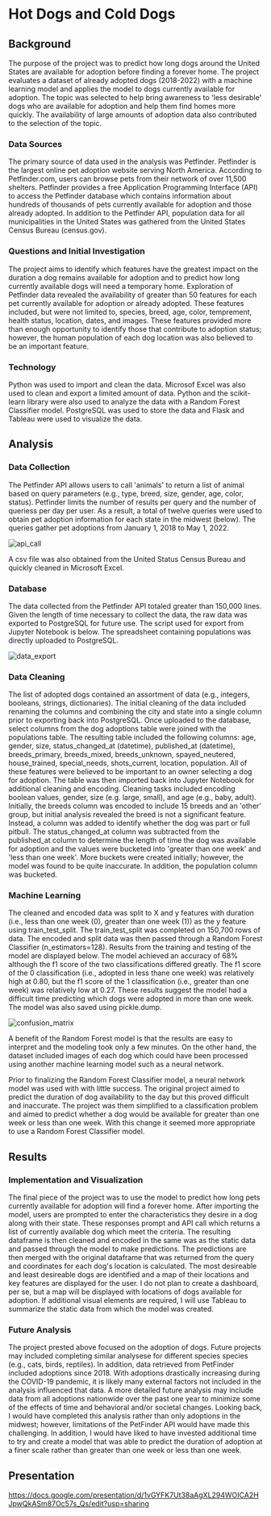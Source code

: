 # Hot Dogs and Cold Dogs

## Background
The purpose of the project was to predict how long dogs around the United States are available for adoption before finding a forever home. The project evaluates a dataset of already adopted dogs (2018-2022) with a machine learning model and applies the model to dogs currently available for adoption. The topic was selected to help bring awareness to 'less desirable' dogs who are available for adoption and help them find homes more quickly. The availability of large amounts of adoption data also contributed to the selection of the topic.

### Data Sources
The primary source of data used in the analysis was Petfinder. Petfinder is the largest online pet adoption website serving North America. According to Petfinder.com, users can browse pets from their network of over 11,500 shelters. Petfinder provides a free Application Programming Interface (API) to access the Petfinder database which contains information about hundreds of thousands of pets currently available for adoption and those already adopted. In addition to the Petfinder API, population data for all municipalities in the United States was gathered from the United States Census Bureau (census.gov).

### Questions and Initial Investigation
The project aims to identify which features have the greatest impact on the duration a dog remains available for adoption and to predict how long currently available dogs will need a temporary home. Exploration of Petfinder data revealed the availability of greater than 50 features for each pet currently available for adoption or already adopted. These features included, but were not limited to, species, breed, age, color, temprement, health status, location, dates, and images. These features provided more than enough opportunity to identify those that contribute to adoption status; however, the human population of each dog location was also believed to be an important feature.

### Technology
Python was used to import and clean the data. Microsof Excel was also used to clean and export a limited amount of data. Python and the scikit-learn library were also used to analyze the data with a Random Forest Classifier model. PostgreSQL was used to store the data and Flask and Tableau were used to visualize the data.

## Analysis

### Data Collection
The Petfinder API allows users to call 'animals' to return a list of animal based on query parameters (e.g., type, breed, size, gender, age, color, status). Petfinder limits the number of results per query and the number of queriess per day per user. As a result, a total of twelve queries were used to obtain pet adoption information for each state in the midwest (below). The queries gather pet adoptions from January 1, 2018 to May 1, 2022.

![api_call](https://user-images.githubusercontent.com/96216947/170718619-2dedfb5a-ecc0-4236-b432-4da7c35c676c.PNG)

A csv file was also obtained from the United Status Census Bureau and quickly cleaned in Microsoft Excel.

### Database
The data collected from the Petfinder API totaled greater than 150,000 lines. Given the length of time necessary to collect the data, the raw data was exported to PostgreSQL for future use. The script used for export from Jupyter Notebook is below. The spreadsheet containing populations was directly uploaded to PostgreSQL.

![data_export](https://user-images.githubusercontent.com/96216947/170719519-53ec2fb3-f827-4900-822b-fb2be93b58e6.PNG)

### Data Cleaning
The list of adopted dogs contained an assortment of data (e.g., integers, booleans, strings, dictionaries). The initial cleaning of the data included renaming the columns and combining the city and state into a single column prior to exporting back into PostgreSQL. Once uploaded to the database, select columns from the dog adoptions table were joined with the populations table. The resulting table included the following columns: age, gender, size, status_changed_at (datetime), published_at (datetime), breeds_primary, breeds_mixed, breeds_unknown, spayed_neutered, house_trained, special_needs, shots_current, location, population. All of these features were believed to be important to an owner selecting a dog for adoption. The table was then imported back into Jupyter Notebook for additional cleaning and encoding. Cleaning tasks included encoding boolean values, gender, size (e.g. large, small), and age (e.g., baby, adult). Initially, the breeds column was encoded to include 15 breeds and an 'other' group, but initial analysis revealed the breed is not a significant feature. Instead, a column was added to identify whether the dog was part or full pitbull. The status_changed_at column was subtracted from the published_at column to determine the length of time the dog was available for adoption and the values were bucketed into 'greater than one week' and 'less than one week'. More buckets were created initially; however, the model was found to be quite inaccurate. In addition, the population column was bucketed.

### Machine Learning
The cleaned and encoded data was split to X and y features with duration (i.e., less than one week (0), greater than one week (1)) as the y feature using train_test_split. The train_test_split was completed on 150,700 rows of data. The encoded and split data was then passed through a Random Forest Classifier (n_estimators=128). Results from the training and testing of the model are displayed below. The model achieved an accuracy of 68% although the f1 score of the two classifications differed greatly. The f1 score of the 0 classification (i.e., adopted in less thane one week) was relatively high at 0.80, but the f1 score of the 1 classification (i.e., greater than one week) was relatively low at 0.27. These results suggest the model had a difficult time predicting which dogs were adopted in more than one week. The model was also saved using pickle.dump.

![confusion_matrix](https://user-images.githubusercontent.com/96216947/170724888-2c6d7a2f-cf1d-44f6-a532-1c4ef02e0901.PNG)

A benefit of the Random Forest model is that the results are easy to interpret and the modeling took only a few minutes. On the other hand, the dataset included images of each dog which could have been processed using another machine learning model such as a neural network.

Prior to finalizing the Random Forest Classifier model, a neural network model was used with with little success. The original project aimed to predict the duration of dog availability to the day but this proved difficult and inaccurate. The project was them simplified to a classification problem and aimed to predict whether a dog would be available for greater than one week or less than one week. With this change it seemed more appropriate to use a Random Forest Classifier model.

## Results

### Implementation and Visualization
The final piece of the project was to use the model to predict how long pets currently available for adoption will find a forever home. After importing the model, users are prompted to enter the characteristics they desire in a dog along with their state. These responses prompt and API call which returns a list of currently available dog which meet the criteria. The resulting dataframe is then cleaned and encoded in the same was as the static data and passed through the model to make predictions. The predictions are then merged with the original dataframe that was returned from the query and coordinates for each dog's location is calculated. The most desireable and least desireable dogs are identified and a map of their locations and key features are displayed for the user. I do not plan to create a dashboard, per se, but a map will be displayed with locations of dogs available for adoption. If additional visual elements are required, I will use Tableau to summarize the static data from which the model was created.

### Future Analysis
The project prested above focused on the adoption of dogs. Future projects may included completing similar analysese for different species species (e.g., cats, birds, reptiles). In addition, data retrieved from PetFinder included adoptions since 2018. With adoptions drastically increasing during the COVID-19 pandemic, it is likely many external factors not included in the analysis influenced that data. A more detailed future analysis may include data from all adoptions nationwide over the past one year to minimize some of the effects of time and behavioral and/or societal changes. Looking back, I would have completed this analysis rather than only adoptions in the midwest; however, limitations of the PetFinder API would have made this challenging. In addition, I would have liked to have invested additional time to try and create a model that was able to predict the duration of adoption at a finer scale rather than greater than one week or less than one week.

## Presentation
https://docs.google.com/presentation/d/1vGYFK7Ut38aAgXL294WOICA2HJpwQkASm87Oc57s_Qs/edit?usp=sharing
